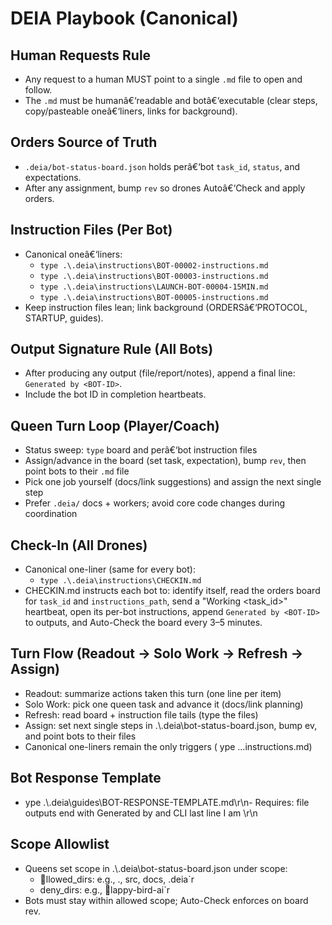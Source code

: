 ﻿# DEIA Playbook (Canonical)

## Human Requests Rule
- Any request to a human MUST point to a single `.md` file to open and follow.
- The `.md` must be humanâ€‘readable and botâ€‘executable (clear steps, copy/pasteable oneâ€‘liners, links for background).

## Orders Source of Truth
- `.deia/bot-status-board.json` holds perâ€‘bot `task_id`, `status`, and expectations.
- After any assignment, bump `rev` so drones Autoâ€‘Check and apply orders.

## Instruction Files (Per Bot)
- Canonical oneâ€‘liners:
  - `type .\.deia\instructions\BOT-00002-instructions.md`
  - `type .\.deia\instructions\BOT-00003-instructions.md`
  - `type .\.deia\instructions\LAUNCH-BOT-00004-15MIN.md`
  - `type .\.deia\instructions\BOT-00005-instructions.md`
- Keep instruction files lean; link background (ORDERSâ€‘PROTOCOL, STARTUP, guides).

## Output Signature Rule (All Bots)
- After producing any output (file/report/notes), append a final line: `Generated by <BOT-ID>`.
- Include the bot ID in completion heartbeats.

## Queen Turn Loop (Player/Coach)
- Status sweep: `type` board and perâ€‘bot instruction files
- Assign/advance in the board (set task, expectation), bump `rev`, then point bots to their `.md` file
- Pick one job yourself (docs/link suggestions) and assign the next single step
- Prefer `.deia/` docs + workers; avoid core code changes during coordination


## Check-In (All Drones)
- Canonical one-liner (same for every bot):
  - `type .\.deia\instructions\CHECKIN.md`
- CHECKIN.md instructs each bot to: identify itself, read the orders board for `task_id` and `instructions_path`, send a "Working <task_id>" heartbeat, open its per-bot instructions, append `Generated by <BOT-ID>` to outputs, and Auto-Check the board every 3–5 minutes.

## Turn Flow (Readout → Solo Work → Refresh → Assign)
- Readout: summarize actions taken this turn (one line per item)
- Solo Work: pick one queen task and advance it (docs/link planning)
- Refresh: read board + instruction file tails (type the files)
- Assign: set next single steps in .\\.deia\\bot-status-board.json, bump ev, and point bots to their files
- Canonical one-liners remain the only triggers (	ype …instructions.md)


## Bot Response Template
- 	ype .\\.deia\\guides\\BOT-RESPONSE-TEMPLATE.md\r\n- Requires: file outputs end with Generated by <BOT-ID> and CLI last line I am <BOT-ID>\r\n

## Scope Allowlist
- Queens set scope in .\\.deia\\bot-status-board.json under scope:
  - llowed_dirs: e.g., ., src, docs, .deia`r
  - deny_dirs: e.g., lappy-bird-ai`r
- Bots must stay within allowed scope; Auto-Check enforces on board rev.

